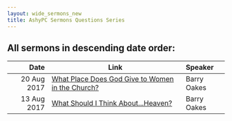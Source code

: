 ```yaml
---
layout: wide_sermons_new
title: AshyPC Sermons Questions Series
---
```



## All sermons in descending date order:


 Date|Link| Speaker
--------------:|---------------------|:--------------
20 Aug 2017|[What Place Does God Give to Women in the Church?](https://www.dropbox.com/s/g1yqoe4wx1f2ort/2017.08.20_Romans_16.ogg?raw=1)|Barry Oakes
13 Aug 2017|[What Should I Think About...Heaven?](https://www.dropbox.com/s/lfhdovjcbb95ioo/2017.08.13_2_Cor_12.ogg?raw=1)| Barry Oakes
